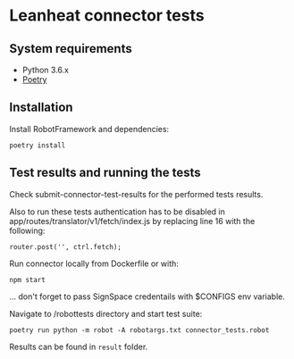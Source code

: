 # Leanheat connector tests

## System requirements

- Python 3.6.x
- [Poetry](https://python-poetry.org/docs/)

## Installation

Install RobotFramework and dependencies:

    poetry install


## Test results and running the tests

Check submit-connector-test-results for the performed tests results.

Also to run these tests authentication has to be disabled in app/routes/translator/v1/fetch/index.js by replacing line 16 with the following:

```
router.post('', ctrl.fetch);
```

Run connector locally from Dockerfile or with:

    npm start
... don't forget to pass SignSpace credentails with $CONFIGS env variable.

Navigate to /robottests directory and start test suite:

    poetry run python -m robot -A robotargs.txt connector_tests.robot

Results can be found in `result` folder.
